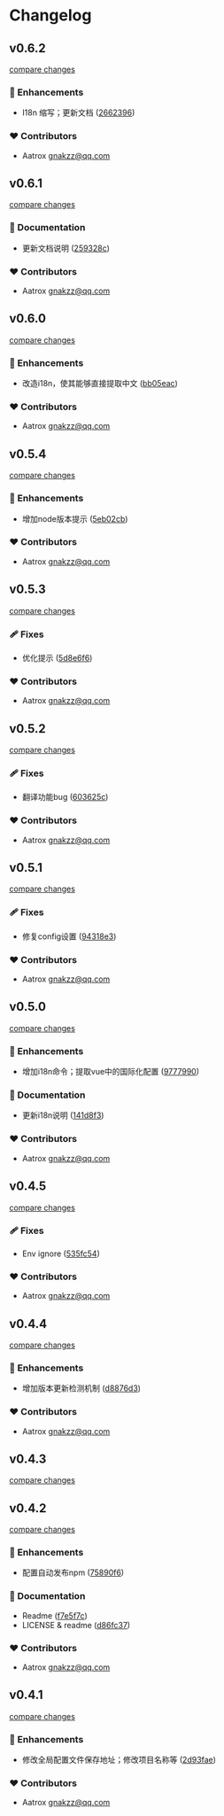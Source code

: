 # Changelog


## v0.6.2

[compare changes](https://github.com/aatrooox/z-cli/compare/v0.6.1...v0.6.2)

### 🚀 Enhancements

- I18n 缩写；更新文档 ([2662396](https://github.com/aatrooox/z-cli/commit/2662396))

### ❤️ Contributors

- Aatrox <gnakzz@qq.com>

## v0.6.1

[compare changes](https://github.com/aatrooox/z-cli/compare/v0.6.0...v0.6.1)

### 📖 Documentation

- 更新文档说明 ([259328c](https://github.com/aatrooox/z-cli/commit/259328c))

### ❤️ Contributors

- Aatrox <gnakzz@qq.com>

## v0.6.0

[compare changes](https://github.com/aatrooox/z-cli/compare/v0.5.4...v0.6.0)

### 🚀 Enhancements

- 改造i18n，使其能够直接提取中文 ([bb05eac](https://github.com/aatrooox/z-cli/commit/bb05eac))

### ❤️ Contributors

- Aatrox <gnakzz@qq.com>

## v0.5.4

[compare changes](https://github.com/aatrooox/z-cli/compare/v0.5.3...v0.5.4)

### 🚀 Enhancements

- 增加node版本提示 ([5eb02cb](https://github.com/aatrooox/z-cli/commit/5eb02cb))

### ❤️ Contributors

- Aatrox <gnakzz@qq.com>

## v0.5.3

[compare changes](https://github.com/aatrooox/z-cli/compare/v0.5.2...v0.5.3)

### 🩹 Fixes

- 优化提示 ([5d8e6f6](https://github.com/aatrooox/z-cli/commit/5d8e6f6))

### ❤️ Contributors

- Aatrox <gnakzz@qq.com>

## v0.5.2

[compare changes](https://github.com/aatrooox/z-cli/compare/v0.5.1...v0.5.2)

### 🩹 Fixes

- 翻译功能bug ([603625c](https://github.com/aatrooox/z-cli/commit/603625c))

### ❤️ Contributors

- Aatrox <gnakzz@qq.com>

## v0.5.1

[compare changes](https://github.com/aatrooox/z-cli/compare/v0.5.0...v0.5.1)

### 🩹 Fixes

- 修复config设置 ([94318e3](https://github.com/aatrooox/z-cli/commit/94318e3))

### ❤️ Contributors

- Aatrox <gnakzz@qq.com>

## v0.5.0

[compare changes](https://github.com/aatrooox/z-cli/compare/v0.4.5...v0.5.0)

### 🚀 Enhancements

- 增加i18n命令；提取vue中的国际化配置 ([9777990](https://github.com/aatrooox/z-cli/commit/9777990))

### 📖 Documentation

- 更新i18n说明 ([141d8f3](https://github.com/aatrooox/z-cli/commit/141d8f3))

### ❤️ Contributors

- Aatrox <gnakzz@qq.com>

## v0.4.5

[compare changes](https://github.com/aatrooox/z-cli/compare/v0.4.4...v0.4.5)

### 🩹 Fixes

- Env ignore ([535fc54](https://github.com/aatrooox/z-cli/commit/535fc54))

### ❤️ Contributors

- Aatrox <gnakzz@qq.com>

## v0.4.4

[compare changes](https://github.com/aatrooox/z-cli/compare/v0.4.3...v0.4.4)

### 🚀 Enhancements

- 增加版本更新检测机制 ([d8876d3](https://github.com/aatrooox/z-cli/commit/d8876d3))

### ❤️ Contributors

- Aatrox <gnakzz@qq.com>

## v0.4.3

[compare changes](https://github.com/aatrooox/z-cli/compare/v0.4.2...v0.4.3)

## v0.4.2

[compare changes](https://github.com/aatrooox/z-cli/compare/v0.4.1...v0.4.2)

### 🚀 Enhancements

- 配置自动发布npm ([75890f6](https://github.com/aatrooox/z-cli/commit/75890f6))

### 📖 Documentation

- Readme ([f7e5f7c](https://github.com/aatrooox/z-cli/commit/f7e5f7c))
- LICENSE & readme ([d86fc37](https://github.com/aatrooox/z-cli/commit/d86fc37))

### ❤️ Contributors

- Aatrox <gnakzz@qq.com>

## v0.4.1

[compare changes](https://github.com/aatrooox/zzoffduty-cli/compare/v0.4.0...v0.4.1)

### 🚀 Enhancements

- 修改全局配置文件保存地址；修改项目名称等 ([2d93fae](https://github.com/aatrooox/zzoffduty-cli/commit/2d93fae))

### ❤️ Contributors

- Aatrox <gnakzz@qq.com>


